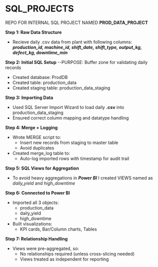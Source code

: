 # SQL_PROJECTS
REPO FOR INTERNAL SQL PROJECT NAMED **PROD_DATA_PROJECT**

**Step 1: Raw Data Structure**
* Recieve daily .csv data from plant with following columns:
***production_id, machine_id, shift_date, shift_type, output_kg, defect_kg, downtime_min***

**Step 2: Initial SQL Setup** --PURPOSE: Buffer zone for validating daily records
* Created database: ProdDB
* Created table: production_data
* Created staging table: production_data_staging

**Step 3: Importing Data**
* Used SQL Server Import Wizard to load daily **.csv** into production_data_staging
* Ensured correct column mapping and datatype handling

**Step 4: Merge + Logging**
* Wrote MERGE script to:
    * Insert new records from staging to master table
    * Avoid duplicates
* Created merge_log table to:
    * Auto-log imported rows with timestamp for audit trail

**Step 5: SQL Views for Aggregation**
* To avoid heavy aggregations in ***Power BI*** I created VIEWS named as *daily_yield* and *high_downtime*

**Step 6: Connected to Power BI**
* Imported all 3 objects:
    * production_data
    * daily_yield
    * high_downtime
* Built visualizations:
    * KPI cards, Bar/Column charts, Tables

**Step 7: Relationship Handling**
* Views were pre-aggregated, so:
    * No relationships required (unless cross-slicing needed)
    * Views treated as independent for reporting
